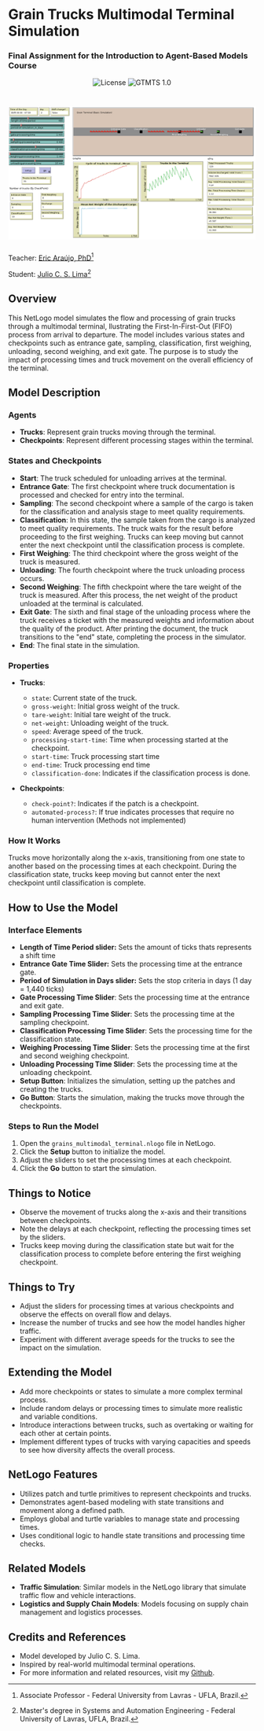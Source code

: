 # Grain Trucks Multimodal Terminal Simulation
### Final Assignment for the Introduction to Agent-Based Models Course

<p align="center">
  <img alt="License" src="https://img.shields.io/static/v1?label=license&message=MIT&color=8257E5&labelColor=000000">

 <img src="https://img.shields.io/static/v1?label=GTMTS&message=1.0&color=8257E5&labelColor=000000" alt="GTMTS 1.0" />
</p>

<h1 align="center">
  <img alt="GTMTS 4.0" title="Grain Trucks Multimodal Terminal Basic Simulation" src="https://github.com/juliocslima/introduction-to-abms-final-assignment/blob/main/images/grain_terminal_basic_simulation.png" />
</h1>

Teacher: [Eric Araújo, PhD](https://orcid.org/0000-0003-4263-9075)[^1]

Student: [Julio C. S. Lima](http://lattes.cnpq.br/2520521178972799)[^2]

## Overview

This NetLogo model simulates the flow and processing of grain trucks through a multimodal terminal, llustrating the First-In-First-Out (FIFO) process from arrival to departure. The model includes various states and checkpoints such as entrance gate, sampling, classification, first weighing, unloading, second weighing, and exit gate. The purpose is to study the impact of processing times and truck movement on the overall efficiency of the terminal.

## Model Description

### Agents

- **Trucks**: Represent grain trucks moving through the terminal.
- **Checkpoints**: Represent different processing stages within the terminal.

### States and Checkpoints

- **Start**: The truck scheduled for unloading arrives at the terminal.
- **Entrance Gate**: The first checkpoint where truck documentation is processed and checked for entry into the terminal.
- **Sampling**: The second checkpoint where a sample of the cargo is taken for the classification and analysis stage to meet quality requirements.
- **Classification**: In this state, the sample taken from the cargo is analyzed to meet quality requirements. The truck waits for the result before proceeding to the first weighing. Trucks can keep moving but cannot enter the next checkpoint until the classification process is complete.
- **First Weighing**: The third checkpoint where the gross weight of the truck is measured.
- **Unloading**: The fourth checkpoint where the truck unloading process occurs.
- **Second Weighing**: The fifth checkpoint where the tare weight of the truck is measured. After this process, the net weight of the product unloaded at the terminal is calculated.
- **Exit Gate**: The sixth and final stage of the unloading process where the truck receives a ticket with the measured weights and information about the quality of the product. After printing the document, the truck transitions to the "end" state, completing the process in the simulator.
- **End**: The final state in the simulation.

### Properties

- **Trucks**:
  - `state`: Current state of the truck.
  - `gross-weight`: Initial gross weight of the truck.
  - `tare-weight`: Initial tare weight of the truck.
  - `net-weight`: Unloading weight of the truck.
  - `speed`: Average speed of the truck.
  - `processing-start-time`: Time when processing started at the checkpoint.
  - `start-time`: Truck processing start time
  - `end-time`: Truck processing end time
  - `classification-done`: Indicates if the classification process is done.
  
- **Checkpoints**:
  - `check-point?`: Indicates if the patch is a checkpoint.
  - `automated-process?`: If true indicates processes that require no human intervention (Methods not implemented)

### How It Works

Trucks move horizontally along the x-axis, transitioning from one state to another based on the processing times at each checkpoint. During the classification state, trucks keep moving but cannot enter the next checkpoint until classification is complete.

## How to Use the Model

### Interface Elements

- **Length of Time Period slider:** Sets the amount of ticks thats represents a shift time
- **Entrance Gate Time Slider:** Sets the processing time at the entrance gate.
- **Period of Simulation in Days slider:** Sets the stop criteria in days (1 day = 1,440 ticks)
- **Gate Processing Time Slider**: Sets the processing time at the entrance and exit gate.
- **Sampling Processing Time Slider**: Sets the processing time at the sampling checkpoint.
- **Classification Processing Time Slider**: Sets the processing time for the classification state.
- **Weighing Processing Time Slider**: Sets the processing time at the first and second weighing checkpoint.
- **Unloading Processing Time Slider**: Sets the processing time at the unloading checkpoint.
- **Setup Button**: Initializes the simulation, setting up the patches and creating the trucks.
- **Go Button**: Starts the simulation, making the trucks move through the checkpoints.

### Steps to Run the Model

1. Open the `grains_multimodal_terminal.nlogo` file in NetLogo.
2. Click the **Setup** button to initialize the model.
3. Adjust the sliders to set the processing times at each checkpoint.
4. Click the **Go** button to start the simulation.

## Things to Notice

- Observe the movement of trucks along the x-axis and their transitions between checkpoints.
- Note the delays at each checkpoint, reflecting the processing times set by the sliders.
- Trucks keep moving during the classification state but wait for the classification process to complete before entering the first weighing checkpoint.

## Things to Try

- Adjust the sliders for processing times at various checkpoints and observe the effects on overall flow and delays.
- Increase the number of trucks and see how the model handles higher traffic.
- Experiment with different average speeds for the trucks to see the impact on the simulation.

## Extending the Model

- Add more checkpoints or states to simulate a more complex terminal process.
- Include random delays or processing times to simulate more realistic and variable conditions.
- Introduce interactions between trucks, such as overtaking or waiting for each other at certain points.
- Implement different types of trucks with varying capacities and speeds to see how diversity affects the overall process.

## NetLogo Features

- Utilizes patch and turtle primitives to represent checkpoints and trucks.
- Demonstrates agent-based modeling with state transitions and movement along a defined path.
- Employs global and turtle variables to manage state and processing times.
- Uses conditional logic to handle state transitions and processing time checks.

## Related Models

- **Traffic Simulation**: Similar models in the NetLogo library that simulate traffic flow and vehicle interactions.
- **Logistics and Supply Chain Models**: Models focusing on supply chain management and logistics processes.

## Credits and References

- Model developed by Julio C. S. Lima.
- Inspired by real-world multimodal terminal operations.
- For more information and related resources, visit my [Github](https://github.com/juliocslima/introduction-to-abms-final-assignment).

[^1]: Associate Professor - Federal University from Lavras - UFLA, Brazil.
[^2]: Master's degree in Systems and Automation Engineering - Federal University of Lavras, UFLA, Brazil.
